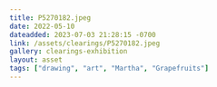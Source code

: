 ```yaml
---
title: P5270182.jpeg
date: 2022-05-10
dateadded: 2023-07-03 21:28:15 -0700
link: /assets/clearings/P5270182.jpeg
gallery: clearings-exhibition
layout: asset
tags: ["drawing", "art", "Martha", "Grapefruits"]
--- 
```

